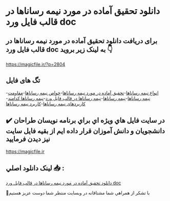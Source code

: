 # دانلود تحقیق آماده در مورد نیمه رساناها در قالب فایل ورد doc

## برای دریافت دانلود تحقیق آماده در مورد نیمه رساناها در قالب فایل ورد doc به لینک زیر بروید 👇

https://magicfile.ir/?p=2804

## تگ های فایل

-[انواع نیمه رساناها](https://magicfile.ir/product/%d8%aa%d8%ad%d9%82%db%8c%d9%82-%d8%a2%d9%85%d8%a7%d8%af%d9%87-%d8%af%d8%b1-%d9%85%d9%88%d8%b1%d8%af-%d9%86%db%8c%d9%85%d9%87-%d8%b1%d8%b3%d8%a7%d9%86%d8%a7%d9%87%d8%a7/)-[تحقیق آماده در مورد نیمه رساناها](https://magicfile.ir/product/%d8%aa%d8%ad%d9%82%db%8c%d9%82-%d8%a2%d9%85%d8%a7%d8%af%d9%87-%d8%af%d8%b1-%d9%85%d9%88%d8%b1%d8%af-%d9%86%db%8c%d9%85%d9%87-%d8%b1%d8%b3%d8%a7%d9%86%d8%a7%d9%87%d8%a7/)-[خواص نیمه رساناها](https://magicfile.ir/product/%d8%aa%d8%ad%d9%82%db%8c%d9%82-%d8%a2%d9%85%d8%a7%d8%af%d9%87-%d8%af%d8%b1-%d9%85%d9%88%d8%b1%d8%af-%d9%86%db%8c%d9%85%d9%87-%d8%b1%d8%b3%d8%a7%d9%86%d8%a7%d9%87%d8%a7/)-[مقاومت نیمه رساناها](https://magicfile.ir/product/%d8%aa%d8%ad%d9%82%db%8c%d9%82-%d8%a2%d9%85%d8%a7%d8%af%d9%87-%d8%af%d8%b1-%d9%85%d9%88%d8%b1%d8%af-%d9%86%db%8c%d9%85%d9%87-%d8%b1%d8%b3%d8%a7%d9%86%d8%a7%d9%87%d8%a7/)-[نیمه رساناها](https://magicfile.ir/product/%d8%aa%d8%ad%d9%82%db%8c%d9%82-%d8%a2%d9%85%d8%a7%d8%af%d9%87-%d8%af%d8%b1-%d9%85%d9%88%d8%b1%d8%af-%d9%86%db%8c%d9%85%d9%87-%d8%b1%d8%b3%d8%a7%d9%86%d8%a7%d9%87%d8%a7/)-[نیمه رساناها در قالب فایل ورد](https://magicfile.ir/product/%d8%aa%d8%ad%d9%82%db%8c%d9%82-%d8%a2%d9%85%d8%a7%d8%af%d9%87-%d8%af%d8%b1-%d9%85%d9%88%d8%b1%d8%af-%d9%86%db%8c%d9%85%d9%87-%d8%b1%d8%b3%d8%a7%d9%86%d8%a7%d9%87%d8%a7/)-[نیمه رساناها کدامند](https://magicfile.ir/product/%d8%aa%d8%ad%d9%82%db%8c%d9%82-%d8%a2%d9%85%d8%a7%d8%af%d9%87-%d8%af%d8%b1-%d9%85%d9%88%d8%b1%d8%af-%d9%86%db%8c%d9%85%d9%87-%d8%b1%d8%b3%d8%a7%d9%86%d8%a7%d9%87%d8%a7/)-[کاربردهای نیمه رساناها](https://magicfile.ir/product/%d8%aa%d8%ad%d9%82%db%8c%d9%82-%d8%a2%d9%85%d8%a7%d8%af%d9%87-%d8%af%d8%b1-%d9%85%d9%88%d8%b1%d8%af-%d9%86%db%8c%d9%85%d9%87-%d8%b1%d8%b3%d8%a7%d9%86%d8%a7%d9%87%d8%a7/)-[کاربرد نیمه رساناها](https://magicfile.ir/product/%d8%aa%d8%ad%d9%82%db%8c%d9%82-%d8%a2%d9%85%d8%a7%d8%af%d9%87-%d8%af%d8%b1-%d9%85%d9%88%d8%b1%d8%af-%d9%86%db%8c%d9%85%d9%87-%d8%b1%d8%b3%d8%a7%d9%86%d8%a7%d9%87%d8%a7/)

## ✔️ در سايت فايل هاي ويژه اي براي برنامه نويسان طراحان دانشجويان و دانش آموزان قرار داده ايم از بقيه فايل سايت نيز ديدن فرماييد

https://magicfile.ir


## لينک دانلود اصلي 📥 :

[دانلود تحقیق آماده در مورد نیمه رساناها در قالب فایل ورد doc](https://magicfile.ir/product/%d8%aa%d8%ad%d9%82%db%8c%d9%82-%d8%a2%d9%85%d8%a7%d8%af%d9%87-%d8%af%d8%b1-%d9%85%d9%88%d8%b1%d8%af-%d9%86%db%8c%d9%85%d9%87-%d8%b1%d8%b3%d8%a7%d9%86%d8%a7%d9%87%d8%a7/) 


🙏با تشکر از همراهي شما مشتاقانه در وبسایت منتظر شما دوست عزیز هستیم

